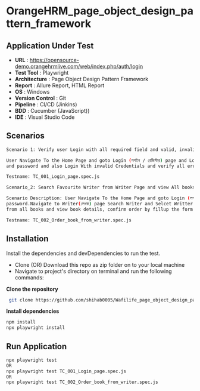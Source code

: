 # OrangeHRM_page_object_design_pattern_framework

## Application Under Test

- **URL** :  https://opensource-demo.orangehrmlive.com/web/index.php/auth/login
- **Test Tool** :  Playwright 
- **Architecture** :  Page Object Design Pattern Framework 
- **Report** :  Allure Report, HTML Report
- **OS**  :  Windows
- **Version Control**  :  Git
- **Pipeline**  :  CI/CD (Jinkins)
- **BDD**  :  Cucumber (JavaScript))
- **IDE** :  Visual Studio Code

## Scenarios
```bash
Scenario 1: Verify user Login with all required field and valid, invalid credentials and messages.

User Navigate To the Home Page and goto Login (লগইন / রেজিস্টার) page and Login with valid username/email
and password and also Login With invalid Credentials and verify all error message.

Testname: TC_001_Login_page.spec.js
```

```bash
Scenario_2: Search Favourite Writer from Writer Page and view All books and selected One of Your Favourite Book and Confirm order.

Scenario Description: User Navigate To the Home Page and goto Login (লগইন / রেজিস্টার) page and Login with valid username/email and
password.Navigate to Writer(লেখক) page Search Writer and Selcet Writter and view all books of the selected writer, select a book
from all books and view book details, confirm order by fillup the form of user details and successfully logout.

Testname: TC_002_Order_book_from_writer.spec.js
```

## Installation
Install the dependencies and devDependencies to run the test.
- Clone (OR) Download this repo as zip folder on to your local machine
- Navigate to project's directory on terminal and run the following commands:
  
**Clone the repository**
```bash
 git clone https://github.com/shihab0005/Wafilife_page_object_design_pattern_framework.git
```

**Install dependencies**
```bash
npm install
npx playwright install
```
## Run Application
```bash
npx playwright test
OR
npx playwright test TC_001_Login_page.spec.js
OR
npx playwright test TC_002_Order_book_from_writer.spec.js
```
